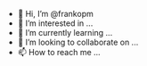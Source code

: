 - 👋 Hi, I’m @frankopm
- 👀 I’m interested in ...
- 🌱 I’m currently learning ...
- 💞️ I’m looking to collaborate on ...
- 📫 How to reach me ...

<!---
frankopm/frankopm is a ✨ special ✨ repository because its `README.md` (this file) appears on your GitHub profile.
You can click the Preview link to take a look at your changes.
--->
